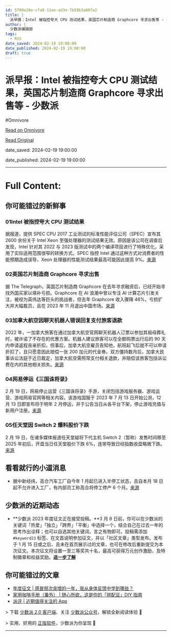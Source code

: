 ```yaml
---
id: 5790e20e-cfa8-11ee-ad3e-7b59b3a80fa2
title: |
  派早报：Intel 被指控夸大 CPU 测试结果，英国芯片制造商 Graphcore 寻求出售等 - 少数派
author: |
  少数派编辑部
tags:
  - RSS
date_saved: 2024-02-19 19:00:00
date_published: 2024-02-19 19:00:00
draft: true
---
```


# 派早报：Intel 被指控夸大 CPU 测试结果，英国芯片制造商 Graphcore 寻求出售等 - 少数派
#Omnivore

[Read on Omnivore](https://omnivore.app/me/intel-cpu-graphcore-18dc4c4b5eb)

[Read Original](https://sspai.com/post/86522)

date_saved: 2024-02-19 19:00:00

date_published: 2024-02-19 19:00:00

--- 

# Full Content: 

## 你可能错过的新鲜事

### 01Intel 被指控夸大 CPU 测试结果

据报道，提供 SPEC CPU 2017 工业测试的标准性能评估公司（SPEC）宣布其 2600 余份关于 Intel Xeon 至强处理器的测试结果无效。原因是该公司在调查后发现，Intel 针对其 2022 与 2023 版测试中的两个编译项目进行了特殊优化，采用了实际适用范围很窄的转换方式。SPEC 指控 Intel 通过这种方式对消费者的性能预期造成误导，Xeon 处理器的性能测试结果最高可能因此提高 9%。[来源](https://sspai.com/link?target=https%3A%2F%2Fwww.pcworld.com%2Farticle%2F2238972)

### 02英国芯片制造商 Graphcore 寻求出售

据 The Telegraph，英国芯片制造商 Graphcore 在去年寻求融资后，已经开始寻找外国买家以填补亏损。Graphcore 在 AI 浪潮中曾以专注 AI 计算芯片引发关注，被视为英伟达等巨头的挑战者，但去年 Graphcore 收入骤降 46%，亏损扩大并大幅裁员，且在 2023 年 11 月退出中国市场。[来源](https://sspai.com/link?target=https%3A%2F%2Fwww.telegraph.co.uk%2Fbusiness%2F2024%2F02%2F17%2Fbritish-ai-champion-graphcore-explores-foreign-sale%2F)

### 03加拿大航空因聊天机器人错误回复支付旅客退款

2022 年，一加拿大旅客在通过加拿大航空官网聊天机器人订票以参加其祖母葬礼时，被许诺了不存在的优惠方案。机器人建议旅客可以在全额购票出行后的 90 天内申请返程丧亲折扣，但事后，加拿大航空雇员告知他，航班起飞后就不可以申请折扣了，且只愿意因此赔偿一张 200 加元的代金券。双方僵持数月后，加拿大民事诉讼法庭于近日裁定，加拿大航空需照常支付相关退款，并赔偿该旅客包括诉讼费在内的其他相关损失。[来源](https://sspai.com/link?target=https%3A%2F%2Fwww.wired.com%2Fstory%2Fair-canada-chatbot-refund-policy%2F)

### 04网易停运《三国诛将录》

2 月 19 日，网易停止运营《三国诛将录》手游，关闭包括游戏服务器、游戏运营、游戏网易官网等相关内容。该游戏国服于 2023 年 7 月 13 日开始公测，12 月 13 日即宣布将于明年 2 月停运，并于公告当日从各平台下架，停止游戏充值与新用户注册。[来源](https://sspai.com/link?target=https%3A%2F%2Fsgzjl.163.com%2Fnews%2Fofficial%2F20231213%2F37794%5F1118544.html)

### 05任天堂因 Switch 2 爆料股价下跌

2 月 19 日，在诸多媒体报道任天堂疑将下代主机 Switch 2（暂称）发售时间移至 2025 年初后，开盘当日任天堂股价下跌 6%，连带导致日经指数收盘略微下跌。[来源](https://sspai.com/link?target=https%3A%2F%2Fwww.reuters.com%2Ftechnology%2Fnintendo-shares-slide-reports-delayed-switch-successor-release-2024-02-19%2F)

## 看看就行的小道消息

* 据中新经纬，高合汽车工厂自今年 1 月起已进入半停工状态，且自本月 18 日起不允许进入工厂，有内部员工称高合将停工停产 6 个月。[来源](https://weibo.com/5993531560/O1cXOijdw)

## 少数派的近期动态

* **少数派 2023 年度征文正在接受投稿。**3 月 8 日前，你可以在少数派的关键词「热爱」「独立」「跨界」「平衡」中选择一个，结合自己在过去一年的思考作出诠释；也可以自选其他关键词，言之有物即可。投稿需添加 `#keyword23` 标签、在文首说明参加征文，并以「社区文章」类型发布。发布于 1 月 15 日或之后、且未在首页展示过的文章，也可在修改后重新提交为本次征文。本次征文将设置一至三等奖共十名，最高可获得万元创作激励，及特制徽章和权益奖励。[**进一步了解**](https://sspai.com/post/86409)

## 你可能错过的文章

* [年度征文 | 感冒频次突增的一年，我从身体反馈中学到哪些？](https://sspai.com/post/86483)
* [家用咖啡手册（番外） | 随心所欲，这是你的「拼配豆」DIY 指南](https://sspai.com/post/86481)
* [派评 | 近期值得关注的 App](https://sspai.com/post/86521)

\> 下载 [少数派 2.0 客户端](https://sspai.com/page/client)、关注 [少数派公众号](https://sspai.com/s/J71e)，解锁全新阅读体验 📰

\> 实用、好用的 [正版软件](https://sspai.com/mall)，少数派为你呈现 🚀

---

